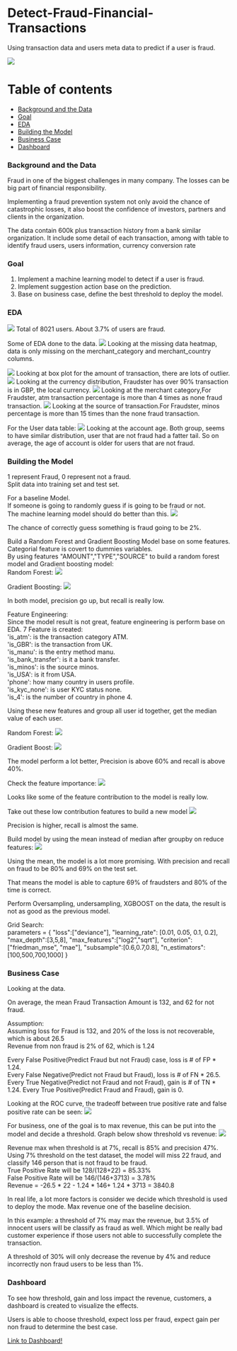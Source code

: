 # Detect-Fraud-Financial-Transactions
Using transaction data and users meta data to predict if a user is fraud.

<img src="img/Fraud-detection-process.jpg">

# Table of contents
+ [Background and the Data](#background-and-the-data)
+ [Goal](#goal)
+ [EDA](#EDA)
+ [Building the Model](#Building-the-Model)
+ [Business Case](#Business-Case)
+ [Dashboard](#Dashboard)



### Background and the Data
Fraud in one of the biggest challenges in many company. The losses can be big part of financial responsibility.

Implementing a fraud prevention system not only avoid the chance of catastrophic losses, it also boost the confidence of investors, partners and clients in the organization.

The data contain 600k plus transaction history from a bank similar organization. It include some detail of each transaction, among with table to identify fraud users, users information, currency conversion rate


### Goal

1. Implement a machine learning model to detect if a user is fraud.
2. Implement suggestion action base on the prediction.
3. Base on business case, define the best threshold to deploy the model.


### EDA
<img src="img/eda.png">
Total of 8021 users.
About 3.7% of users are fraud.


Some of EDA done to the data.
<img src="img/missing.png">
Looking at the missing data heatmap, data is only missing on the merchant_category and merchant_country columns.


<img src="img/Amount.png">
Looking at box plot for the amount of transaction, there are lots of outlier.

<img src="img/Currency.png">
Looking at the currency distribution, Fraudster has over 90% transaction is in GBP, the local currency.

<img src="img/MERCHANT_CATEGORY.png">
Looking at the merchant category,For Fraudster, atm transaction percentage is more than 4 times as none fraud transaction.

<img src="img/SOURCE.png">
Looking at the source of transaction.For Fraudster, minos percentage is more than 15 times than the none fraud transaction.

For the User data table:
<img src="img/Account Age.png">
Looking at the account age. Both group, seems to have similar distribution, user that are not fraud had a fatter tail. So on average, the age of account is older for users that are not fraud.

### Building the Model
1 represent Fraud, 0 represent not a fraud.<BR>
Split data into training set and test set.

For a baseline Model.<BR>
If someone is going to randomly guess if is going to be fraud or not.
<BR> The machine learning model should do better than this.
<img src="img/guess.png">

The chance of correctly guess something is fraud going to be 2%.


Build a Random Forest and Gradient Boosting Model base on some features.<BR>
Categorial feature is covert to dummies variables.<BR>
By using features "AMOUNT","TYPE","SOURCE" to build a random forest model and Gradient boosting model:
<BR>
Random Forest:
<img src="img/rf base.png">

Gradient Boosting:
<img src="img/gb base.png">

In both model, precision go up, but recall is really low.


Feature Engineering:<BR>
Since the model result is not great, feature engineering is perform base on EDA.
7 Feature is created:<BR>
'is_atm': is the transaction category ATM.<BR>
'is_GBR': is the transaction from UK.<BR>
'is_manu': is the entry method manu.<BR>
'is_bank_transfer': is it a bank transfer.<BR>
'is_minos': is the source minos.<BR>
'is_USA': is it from USA.<BR>
'phone': how many country in users profile.<BR>
'is_kyc_none': is user KYC status none.<BR>
'is_4': is the number of country in phone 4.<BR>


Using these new features and group all user id together, get the median value of each user.

Random Forest:
<img src="img/rf new.png">

Gradient Boost:
<img src="img/gb new.png">

The model perform a lot better, Precision is above 60% and recall is above 40%.

Check the feature importance:
<img src="img/importance.png">

Looks like some of the feature contribution to the model is really low.

Take out these low contribution features to build a new model
<img src="img/reduce.png">

Precision is higher, recall is almost the same.


Build model by using the mean instead of median after groupby on reduce features:
<img src="img/best.png">

Using the mean, the model is a lot more promising. With precision and recall on fraud to be 80% and 69% on the test set.

That means the model is able to capture 69% of fraudsters and 80% of the time is correct.


Perform Oversampling, undersampling, XGBOOST on the data, the result is not as good as the previous model.

Grid Search:<BR>
parameters = {
    "loss":["deviance"],
    "learning_rate": [0.01, 0.05, 0.1, 0.2],
    "max_depth":[3,5,8],
    "max_features":["log2","sqrt"],
    "criterion": ["friedman_mse",  "mae"],
    "subsample":[0.6,0.7,0.8],
    "n_estimators":[100,500,700,1000]
    }


### Business Case

Looking at the data.

On average, the mean Fraud Transaction Amount is 132, and 62 for not fraud.<BR>

Assumption: <BR>
Assuming loss for Fraud is 132, and 20% of the loss is not recoverable, which is about 26.5
<BR>Revenue from non fraud is 2% of 62, which is 1.24

Every False Positive(Predict Fraud but not Fraud) case, loss is # of FP * 1.24. <BR>
Every False Negative(Predict not Fraud but Fraud), loss is # of FN * 26.5.<BR>
Every True Negative(Predict not Fraud and not Fraud), gain is # of TN * 1.24.
Every True Positive(Predict Fraud and Fraud), gain is 0.

Looking at the ROC curve, the tradeoff between true positive rate and false positive rate can be seen:
<img src="img/roc.png">

For business, one of the goal is to max revenue, this can be put into the model and decide a threshold.
Graph below show threshold vs revenue:
<img src="img/threshold.png">

Revenue max when threshold is at 7%, recall is 85% and precision 47%.<BR>
Using 7% threshold on the test dataset, the model will miss 22 fraud, and classify 146 person that is not fraud to be fraud.<BR>
True Positive Rate will be 128/(128+22) = 85.33% <BR>
False Positive Rate will be 146/(146+3713) = 3.78%<BR>
Revenue = -26.5 * 22 - 1.24 * 146+ 1.24 * 3713 = 3840.8

In real life, a lot more factors is consider we decide which threshold is used to deploy the mode. Max revenue one of the baseline decision.

In this example: a threshold of 7% may max the revenue, but 3.5% of innocent users will be classify as fraud as well. Which might be really bad customer experience if those users not able to successfully complete the transaction.

A threshold of 30% will only decrease the revenue by 4% and reduce incorrectly non fraud users to be less than 1%.

### Dashboard

To see how threshold, gain and loss impact the revenue, customers, a dashboard is created to visualize the effects.

Users is able to choose threshold, expect loss per fraud, expect gain per non fraud to determine the best case.

[Link to Dashboard!](https://public.tableau.com/shared/MGWDNYBP5?:display_count=yes&:origin=viz_share_link)
